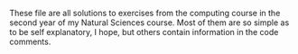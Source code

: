These file are all solutions to exercises from the computing course in the
second year of my Natural Sciences course. Most of them are so simple as to be
self explanatory, I hope, but others contain information in the code comments.